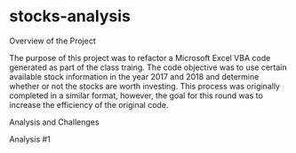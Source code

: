# stocks-analysis

Overview of the Project

The purpose of this project was to refactor a Microsoft Excel VBA code generated as part of the class traing. The code objective was to use certain available stock information in the year 2017 and 2018 and determine whether or not the stocks are worth investing. This process was originally completed in a similar format, however, the goal for this round was to increase the efficiency of the original code.

Analysis and Challenges

Analysis #1

